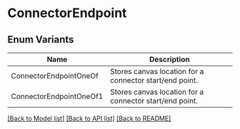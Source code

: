 # ConnectorEndpoint

## Enum Variants

| Name | Description |
|---- | -----|
| ConnectorEndpointOneOf | Stores canvas location for a connector start/end point. |
| ConnectorEndpointOneOf1 | Stores canvas location for a connector start/end point. |

[[Back to Model list]](../README.md#documentation-for-models) [[Back to API list]](../README.md#documentation-for-api-endpoints) [[Back to README]](../README.md)


